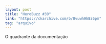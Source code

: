 ```yaml
---
layout: post
title: "HeroBuzz #30"
link: "https://ckarchive.com/b/0vuwh9h8z6pm"
tag: "arquivo"
---
```

O quadrante da documentação

